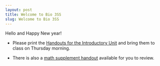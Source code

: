 ```yaml
---
layout: post
title: Welcome to Bio 3SS
slug: Welcome to Bio 3SS
---
```


Hello and Happy New year!

* Please print the [Handouts for the Introductory Unit](../../../materials/intro.handouts.pdf) and bring them to class on Thursday morning.

* There is also a [math supplement handout](/materials/math.handouts.pdf) available for you to review.

